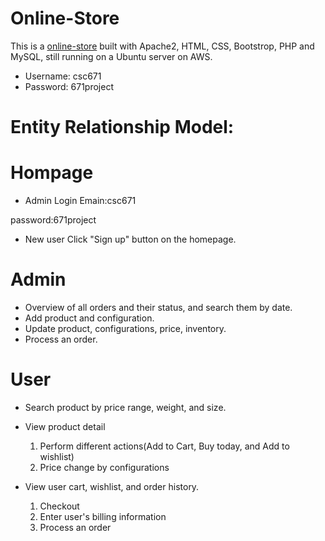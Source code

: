 # Online-Store

This is a [online-store](http://zhonghuang.sytes.net/csc671/) built with Apache2, HTML, CSS, Bootstrop, PHP and MySQL, still running on a Ubuntu server on AWS.

* Username: csc671
* Password: 671project


# Entity Relationship Model:

# Hompage
* Admin Login
Emain:csc671

password:671project

* New user
Click "Sign up" button on the homepage.

# Admin
* Overview of all orders and their status, and search them by date.
* Add product and configuration.
* Update product, configurations, price, inventory.
* Process an order.

# User
* Search product by price range, weight, and size.
* View product detail

  1. Perform different actions(Add to Cart, Buy today, and Add to wishlist)
  2. Price change by configurations
* View user cart, wishlist, and order history.
  1. Checkout
  2. Enter user's billing information
  3. Process an order

 

